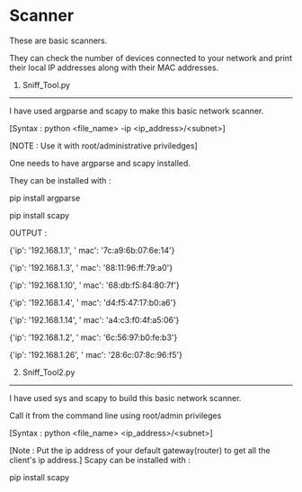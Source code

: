 # Scanner
These are basic scanners.

They can check the number of devices connected to your network and print their local IP addresses along with their MAC addresses.

1. Sniff_Tool.py
_________________

I have used argparse and scapy to make this basic network scanner.

[Syntax : python &lt;file_name&gt; -ip &lt;ip_address&gt;/&lt;subnet&gt;]

[NOTE : Use it with root/administrative priviledges]

One needs to have argparse and scapy installed.

They can be installed with :

   pip install argparse

   pip install scapy
   
   
   
   OUTPUT : 
   
   {'ip': '192.168.1.1', ' mac': '7c:a9:6b:07:6e:14'}
   
   {'ip': '192.168.1.3', ' mac': '88:11:96:ff:79:a0'}
   
   {'ip': '192.168.1.10', ' mac': '68:db:f5:84:80:7f'}
   
   {'ip': '192.168.1.4', ' mac': 'd4:f5:47:17:b0:a6'}
   
   {'ip': '192.168.1.14', ' mac': 'a4:c3:f0:4f:a5:06'}
   
   {'ip': '192.168.1.2', ' mac': '6c:56:97:b0:fe:b3'}
   
   {'ip': '192.168.1.26', ' mac': '28:6c:07:8c:96:f5'}

   

2. Sniff_Tool2.py
__________________

I have used sys and scapy to build this basic network scanner.

Call it from the command line using root/admin privileges

[Syntax : python &lt;file_name&gt; &lt;ip_address&gt;/&lt;subnet&gt;]

[Note : Put the ip address of your default gateway(router) to get all the client's ip address.]
Scapy can be installed with : 
  
   pip install scapy

